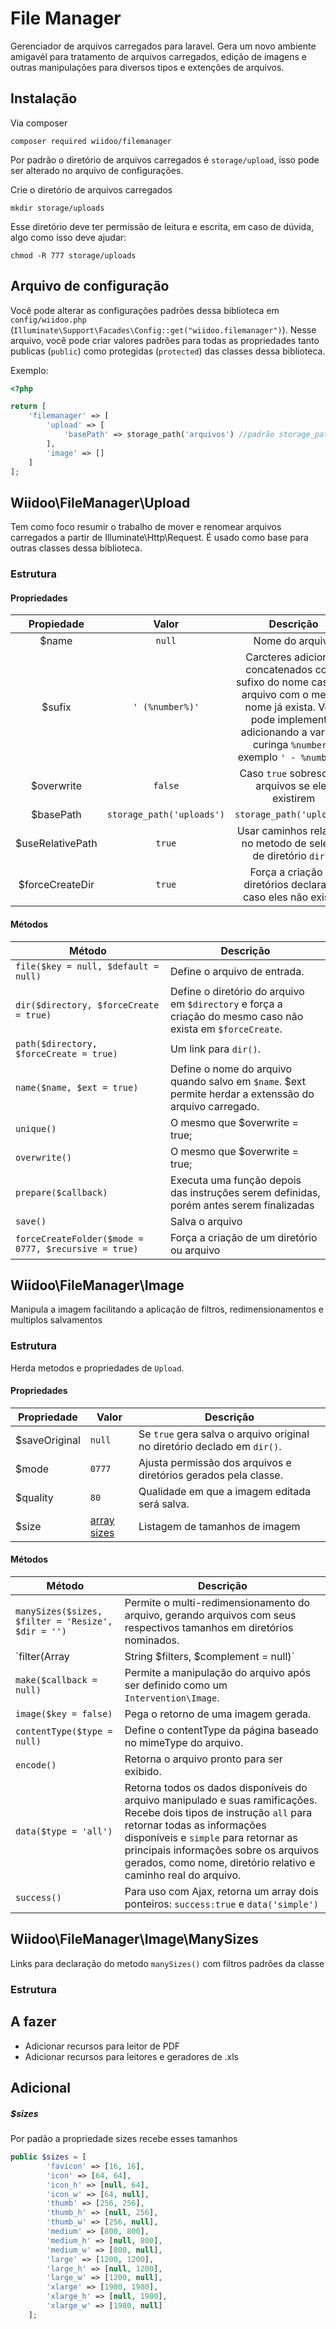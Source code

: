 # File Manager

Gerenciador de arquivos carregados para laravel. Gera um novo ambiente amigavél para tratamento de arquivos carregados, edição de imagens e outras manipulações para diversos tipos e extenções de arquivos.

## Instalação

Via composer
```shell
composer required wiidoo/filemanager
```

Por padrão o diretório de arquivos carregados é `storage/upload`, isso pode ser alterado no arquivo de configurações.

Crie o diretório de arquivos carregados
```shell
mkdir storage/uploads
```
Esse diretório deve ter permissão de leitura e escrita, em caso de dúvida, algo como isso deve ajudar:
```shell
chmod -R 777 storage/uploads
```

## Arquivo de configuração
Você pode alterar as configurações padrões dessa biblioteca em `config/wiidoo.php` (`Illuminate\Support\Facades\Config::get("wiidoo.filemanager")`). Nesse arquivo, você pode criar valores padrões para todas as propriedades tanto publicas (`public`) como protegidas (`protected`) das classes dessa biblioteca.

Exemplo:
```php
<?php

return [
    'filemanager' => [
        'upload' => [
            'basePath' => storage_path('arquivos') //padrão storage_path('uploads')
        ],
        'image' => []
    ]
];
```


## Wiidoo\FileManager\Upload
Tem como foco resumir o trabalho de mover e renomear arquivos carregados a partir de Illuminate\Http\Request. É usado como base para outras classes dessa biblioteca.

### Estrutura

#### Propriedades
|    Propiedade    |           Valor           |                                                                                          Descrição                                                                                          |
|:----------------:|:-------------------------:|:-------------------------------------------------------------------------------------------------------------------------------------------------------------------------------------------:|
|       $name      |           `null`          | Nome do arquivo                                                                                                                                                                             |
|      $sufix      |      `' (%number%)'`      | Carcteres adicionais concatenados como sufixo do nome caso um arquivo com o mesmo nome já exista. Você pode implementar adicionando a variavel curinga `%number%`, exemplo `' - %number%'`. |
|    $overwrite    |          `false`          | Caso `true` sobrescreve arquivos se eles existirem                                                                                                                                          |
| $basePath        | `storage_path('uploads')` | `storage_path('uploads')`|Diretório de arquivos carregados                                                                                                                                  |
| $useRelativePath | `true`                    | Usar caminhos relativos no metodo de seleção de diretório `dir()`                                                                                                                           |
| $forceCreateDir  | `true`                    | Força a criação de diretórios declarados caso eles não existão                                                                                                                              |

#### Métodos
| Método                                              | Descrição                                                                                                   |
|-----------------------------------------------------|-------------------------------------------------------------------------------------------------------------|
| `file($key = null, $default = null)`                | Define o arquivo de entrada.                                                                                |
| `dir($directory, $forceCreate = true)`              | Define o diretório do arquivo em `$directory` e força a criação do mesmo caso não exista em `$forceCreate`. |
| `path($directory, $forceCreate = true)`             | Um link para `dir()`.                                                                                       |
| `name($name, $ext = true)`                          | Define o nome do arquivo quando salvo em `$name`. $ext permite herdar a extenssão do arquivo carregado.     |
| `unique()`                                          | O mesmo que $overwrite = true;                                                                              |
| `overwrite()`                                       | O mesmo que $overwrite = true;                                                                              |
| `prepare($callback)`                                | Executa uma função depois das instruções serem definidas, porém antes  serem finalizadas                    |
| `save()`                                            | Salva o arquivo                                                                                             |
| `forceCreateFolder($mode = 0777, $recursive = true)`| Força a criação de um diretório ou arquivo                                                                  |


## Wiidoo\FileManager\Image
Manipula a imagem facilitando a aplicação de filtros, redimensionamentos e multiplos salvamentos

### Estrutura

Herda metodos e propriedades de `Upload`.

#### Propriedades
| Propriedade   | Valor                 | Descrição                                                                |
|---------------|-----------------------|--------------------------------------------------------------------------|
| $saveOriginal | `null`                | Se `true` gera salva o arquivo original no diretório declado em `dir()`. |
| $mode         | `0777`                | Ajusta permissão dos arquivos e diretórios gerados pela classe.          |
| $quality      | `80`                  | Qualidade em que a imagem editada será salva.                            |
| $size         | [array sizes](#sizes) | Listagem de tamanhos de imagem                                           |

#### Métodos
| Método                                             | Descrição                                                                                                                                                                                                                                                                                                |
|----------------------------------------------------|----------------------------------------------------------------------------------------------------------------------------------------------------------------------------------------------------------------------------------------------------------------------------------------------------------|
| `manySizes($sizes, $filter = 'Resize', $dir = '')` | Permite o multi-redimensionamento do arquivo, gerando arquivos com seus respectivos tamanhos em diretórios nominados.                                                                                                                                                                                    |
| `filter(Array|String $filters, $complement = null)`| Define os filtros a serem usados na imagem. Pode ser passado um string com um filtro, ou um array com diversos.                                                                                                                                                                                          |
| `make($callback = null)`                           | Permite a manipulação do arquivo após ser definido como um `Intervention\Image`.                                                                                                                                                                                                                         |
| `image($key = false)`                              | Pega o retorno de uma imagem gerada.                                                                                                                                                                                                                                                                     |
| `contentType($type = null)`                        | Define o contentType da página baseado no mimeType do arquivo.                                                                                                                                                                                                                                           |
| `encode()`                                         | Retorna o arquivo pronto para ser exibido.                                                                                                                                                                                                                                                               |
| `data($type = 'all')`                              | Retorna todos os dados disponíveis do arquivo manipulado e suas ramificações. Recebe dois tipos de instrução `all` para retornar todas as informações disponíveis e `simple` para retornar as principais informações sobre os arquivos gerados, como nome, diretório relativo e caminho real do arquivo. |
| `success()`                                        | Para uso com Ajax, retorna um array dois ponteiros: `success:true` e `data('simple')`                                                                                                                                                                                                                    |

## Wiidoo\FileManager\Image\ManySizes
Links para declaração do metodo `manySizes()` com filtros padrões da classe

### Estrutura

## A fazer
 - Adicionar recursos para leitor de PDF
 - Adicionar recursos para leitores e geradores de .xls

## Adicional

##### $sizes
Por padão a propriedade sizes recebe esses tamanhos
```php 
public $sizes = [
        'favicon' => [16, 16],
        'icon' => [64, 64],
        'icon_h' => [null, 64],
        'icon_w' => [64, null],
        'thumb' => [256, 256],
        'thumb_h' => [null, 256],
        'thumb_w' => [256, null],
        'medium' => [800, 800],
        'medium_h' => [null, 800],
        'medium_w' => [800, null],
        'large' => [1200, 1200],
        'large_h' => [null, 1200],
        'large_w' => [1200, null],
        'xlarge' => [1980, 1980],
        'xlarge_h' => [null, 1980],
        'xlarge_w' => [1980, null]
    ];
```